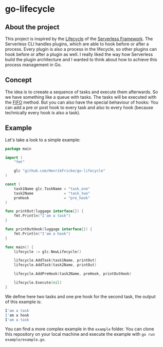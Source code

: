 # go-lifecycle

## About the project

This project is inspired by the [Lifecycle](https://serverless.com/blog/writing-serverless-plugins/#lifecycle-events) of the [Serverless Framework](https://serverless.com/). The Serverless CLI handles plugins, which are able to hook before or after a process. Every plugin is also a process in the lifecycle, so other plugins can hook before or after a plugin as well. I really liked the way how Serverless build the plugin architecture and I wanted to think about how to achieve this process management in Go.

## Concept

The idea is to creeate a sequence of tasks and execute them afterwards. So we have something like a queue with tasks. The tasks will be executed with the [FIFO](https://en.wikipedia.org/wiki/FIFO_(computing_and_electronics)) method. But you can also have the special behaviour of hooks: You can add a pre or post hook to every task and also to every hook (because technically every hook is also a task).

## Example

Let's take a look to a simple example:

```go
package main

import (
	"fmt"

	glc "github.com/HenrikFricke/go-lifecycle"
)

const (
	task1Name glc.TaskName = "task_one"
	task2Name              = "task_two"
	preHook                = "pre_hook"
)

func printOut(luggage interface{}) {
	fmt.Println("I'am a task")
}

func printOutHook(luggage interface{}) {
	fmt.Println("I'am a hook")
}

func main() {
	lifecycle := glc.NewLifecycle()

	lifecycle.AddTask(task1Name, printOut)
	lifecycle.AddTask(task2Name, printOut)

	lifecycle.AddPreHook(task2Name, preHook, printOutHook)

	lifecycle.Execute(nil)
}
```

We define here two tasks and one pre hook for the second task, the output of this example is:

```bash
I'am a task
I'am a hook
I'am a task
```

You can find a more complex example in the `example` folder. You can clone this repository on your local machine and execute the example with `go run example/example.go`.